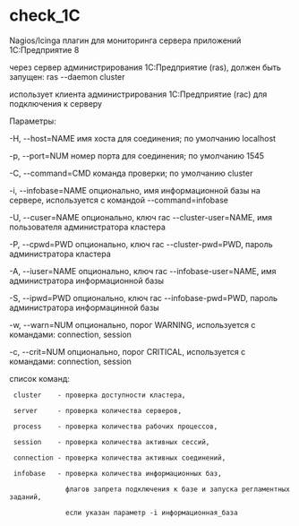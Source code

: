# check_1C

Nagios/Icinga плагин для мониторинга сервера приложений 1С:Предприятие 8

через сервер администрирования 1С:Предприятие (ras), должен быть запущен: ras --daemon cluster

использует клиента администрирования 1С:Предприятие (rac) для подключения к серверу

Параметры:

  -H,  --host=NAME       имя хоста для соединения; по умолчанию localhost

  -p,  --port=NUM        номер порта для соединения; по умолчанию 1545

  -C,  --command=CMD     команда проверки; по умолчанию cluster

  -i,  --infobase=NAME   опционально, имя информационной базы на сервере, используется с командой --command=infobase

  -U,  --cuser=NAME      опционально, ключ rac --cluster-user=NAME, имя пользователя администратора кластера

  -P,  --cpwd=PWD        опционально, ключ rac --cluster-pwd=PWD, пароль администратора кластера

  -A,  --iuser=NAME      опционально, ключ rac --infobase-user=NAME, имя администратора информационной базы

  -S,  --ipwd=PWD        опционально, ключ rac --infobase-pwd=PWD, пароль администратора информацинной базы

  -w,  --warn=NUM        опционально, порог WARNING, используется с командами: connection, session

  -c,  --crit=NUM        опционально, порог CRITICAL, используется с командами: connection, session

  список команд:

     cluster    - проверка доступности кластера,

     server     - проверка количества серверов,

     process    - проверка количества рабочих процессов,

     session    - проверка количества активных сессий,

     connection - проверка количества активных соединений,

     infobase   - проверка количества информационных баз,

                  флагов запрета подключения к базе и запуска регламентных заданий,

                  если указан параметр -i информационная_база

